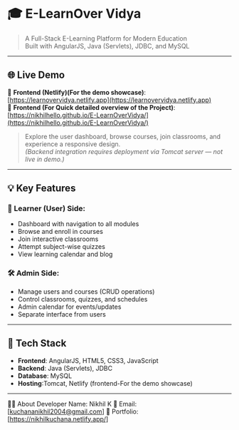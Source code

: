 # 🎓 E-LearnOver Vidya

> A Full-Stack E-Learning Platform for Modern Education  
> Built with AngularJS, Java (Servlets), JDBC, and MySQL

---

## 🌐 Live Demo

🔗 **Frontend (Netlify)(For the demo showcase)**: [https://learnovervidya.netlify.app](https://learnovervidya.netlify.app)                                                   
🔗 **Frontend (For Quick detailed overview of the Project)**:[https://nikhilhello.github.io/E-LearnOverVidya/](https://nikhilhello.github.io/E-LearnOverVidya/)


> Explore the user dashboard, browse courses, join classrooms, and experience a responsive design.  
> *(Backend integration requires deployment via Tomcat server — not live in demo.)*

---

## 💡 Key Features

### 👤 Learner (User) Side:
- Dashboard with navigation to all modules
- Browse and enroll in courses
- Join interactive classrooms
- Attempt subject-wise quizzes
- View learning calendar and blog

### 🛠️ Admin Side:
- Manage users and courses (CRUD operations)
- Control classrooms, quizzes, and schedules
- Admin calendar for events/updates
- Separate interface from users

---

## 🔧 Tech Stack

- **Frontend**: AngularJS, HTML5, CSS3, JavaScript
- **Backend**: Java (Servlets), JDBC
- **Database**: MySQL
- **Hosting**:Tomcat, Netlify (frontend-For the demo showcase)

---


🙋‍♂️ About Developer
Name: Nikhil K
📧 Email: [kuchananikhil2004@gmail.com]
💼 Portfolio: [https://nikhilkuchana.netlify.app/]
